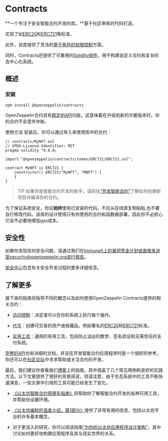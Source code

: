 # Contracts
**一个专注于安全智能合约开发的库。**基于社区审核的代码打造。

实现了如[ERC20](./Tokens/ERC20/ERC20.md)和[ERC721](./Tokens/ERC721.md)等标准。

此外，该库提供了灵活的[基于角色的权限控制](./Access-Control.md)方案。

同时，Contracts还提供了可重用的[Solidity组件](./Utilities.md)，用于构建自定义合约和复杂的去中心化系统。

## 概述

### 安装

```
npm install @openzeppelin/contracts
```

OpenZeppelin合约具有[稳定的API](./Releases&Stability.md#api稳定性)功能，这意味着在升级到新的次要版本时，你的合约不会意外中断。

使用方法
安装后，你可以通过导入来使用库中的合约：
```
// contracts/MyNFT.sol
// SPDX-License-Identifier: MIT
pragma solidity ^0.8.0;

import "@openzeppelin/contracts/token/ERC721/ERC721.sol";

contract MyNFT is ERC721 {
    constructor() ERC721("MyNFT", "MNFT") {
    }
}
```

> TIP
如果你是智能合约开发的新手，请前往[“开发智能合约”](../../Learn/Developing-smart-contracts/Developing-smart-contracts-hardh.md)了解如何创建新项目并编译你的合约。

为了保证系统安全，你应**始终**使用已安装的代码，不应从在线源复制粘贴,也不要自行修改代码。该库的设计使得只有你使用的合约和函数被部署，因此你不必担心它会不必要地增加gas成本。

## 安全性
如果你发现任何安全问题，请通过我们在[Immunefi上的漏洞赏金计划](https://www.immunefi.com/bounty/openzeppelin)或直接发送至security@openzeppelin.org进行报告。

[安全中心](https://contracts.openzeppelin.com/security)包含有关安全开发过程的更多详细信息。

## 了解更多
接下来的指南将指导不同的概念以及如何使用OpenZeppelin Contracts提供的相关合约：

* [访问控制](./Access-Control.md)：决定谁可以在你的系统上执行每个操作。

* [代币](./Tokens/Tokens.md)：创建可交易的资产或收藏品，例如著名的[ERC20](./Tokens/ERC20/ERC20.md)和[ERC721](./Tokens/ERC721.md)标准。

* [实用工具](../Contracts.4.x/Utilities.md)：通用的有用工具，包括防止溢出的数学、签名验证和无需信任的支付系统。

[完整的API](../Contracts.4.x/API/ERC20.md)也有详细的文档，并且在开发智能合约应用程序时是一个很好的参考。你还可以在[社区论坛](https://forum.openzeppelin.com/)中寻求帮助或关注合约的开发。

最后，我们建议你查看我们[博客](https://blog.openzeppelin.com/guides/)上的指南，其中涵盖了几个常见用例和良好的实践方法。以下文章提供了很好的背景阅读，但请注意，由于生态系统中的工具不断快速演变，一些文章中引用的工具可能已经发生了变化。

* [《以太坊智能合约搭便车指南》](https://blog.openzeppelin.com/the-hitchhikers-guide-to-smart-contracts-in-ethereum-848f08001f05)将帮助你了解智能合约开发的各种可用工具，并帮助你设置环境。

* [《以太坊编程的温柔介绍，第1部分》](https://blog.openzeppelin.com/a-gentle-introduction-to-ethereum-programming-part-1-783cc7796094)提供了非常有用的信息，包括以太坊平台的许多基本概念。

* 对于更深入的研究，你可以阅读指南[“为你的以太坊应用程序设计架构”](https://blog.openzeppelin.com/designing-the-architecture-for-your-ethereum-application-9cec086f8317)，其中讨论如何更好地构建应用程序及其与现实世界的关系。